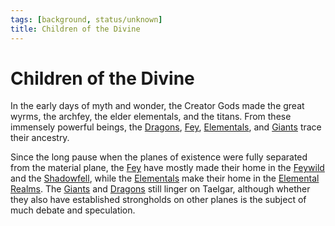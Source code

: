 ```yaml
---
tags: [background, status/unknown]
title: Children of the Divine
---
```


# Children of the Divine

In the early days of myth and wonder, the Creator Gods made the great wyrms, the archfey, the elder elementals, and the titans. From these immensely powerful beings, the [Dragons](<./dragons.md>), [Fey](<fey/fey.md>), [Elementals](<./elementals.md>), and [Giants](<./giants.md>) trace their ancestry. 

Since the long pause when the planes of existence were fully separated from the material plane, the [Fey](<fey/fey.md>) have mostly made their home in the [Feywild](<../../cosmology/multiverse/echo-realms/feywild/feywild.md>) and the [Shadowfell](<../../cosmology/multiverse/echo-realms/shadowfell/shadowfell.md>), while the [Elementals](<./elementals.md>) make their home in the [Elemental Realms](<../../cosmology/multiverse/energy-realms/elemental-realms/elemental-realms.md>). The [Giants](<./giants.md>) and [Dragons](<./dragons.md>) still linger on Taelgar, although whether they also have established strongholds on other planes is the subject of much debate and speculation. 